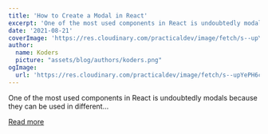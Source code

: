```yaml
---
title: 'How to Create a Modal in React'
excerpt: 'One of the most used components in React is undoubtedly modals because they can be used in different...'
date: '2021-08-21'
coverImage: 'https://res.cloudinary.com/practicaldev/image/fetch/s--upYePH6c--/c_imagga_scale,f_auto,fl_progressive,h_420,q_auto,w_1000/https://dev-to-uploads.s3.amazonaws.com/uploads/articles/hb25dgkis5495nal8hod.jpg'
author:
  name: Koders
  picture: "assets/blog/authors/koders.png"
ogImage:
  url: 'https://res.cloudinary.com/practicaldev/image/fetch/s--upYePH6c--/c_imagga_scale,f_auto,fl_progressive,h_420,q_auto,w_1000/https://dev-to-uploads.s3.amazonaws.com/uploads/articles/hb25dgkis5495nal8hod.jpg'
---
```


One of the most used components in React is undoubtedly modals because they can be used in different...

[Read more](https://dev.to/franciscomendes10866/how-to-create-a-modal-in-react-3coc)
